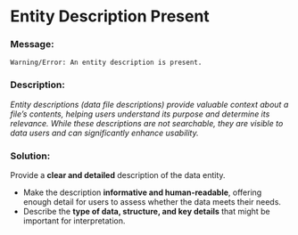 # Entity Description Present

### Message:

```
Warning/Error: An entity description is present.
```

### Description:

_Entity descriptions (data file descriptions) provide valuable context about a file’s contents, helping users understand its purpose and determine its relevance. While these descriptions are not searchable, they are visible to data users and can significantly enhance usability._

### Solution:

Provide a **clear and detailed** description of the data entity. 

- Make the description **informative and human-readable**, offering enough detail for users to assess whether the data meets their needs.  
- Describe the **type of data, structure, and key details** that might be important for interpretation.  

